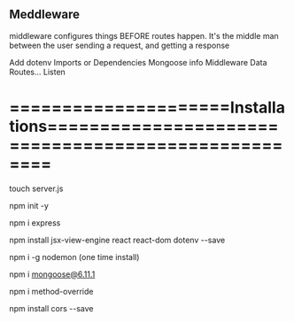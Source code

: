 
## Meddleware
middleware configures things BEFORE routes happen. It's the middle man between the user sending a request, and getting a response

Add dotenv
Imports or Dependencies
Mongoose info
Middleware
Data
Routes...
Listen

# =====================Installations====================================================

touch server.js

npm init -y

npm i express

npm install jsx-view-engine react react-dom dotenv --save 

npm i -g nodemon (one time install)

npm i mongoose@6.11.1

npm i method-override

npm install cors --save
